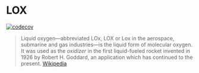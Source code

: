 # LOX

[![codecov](https://codecov.io/gh/lox-space/lox/graph/badge.svg?token=R1W6HLN2N2)](https://codecov.io/gh/lox-space/lox)

> Liquid oxygen—abbreviated LOx, LOX or Lox in the aerospace, submarine and gas industries—is the liquid form of
> molecular oxygen.
> It was used as the *oxidizer* in the first liquid-fueled rocket invented in 1926 by Robert H. Goddard, an application
> which has continued to the present.
> [Wikipedia](https://en.wikipedia.org/wiki/Liquid_oxygen)
